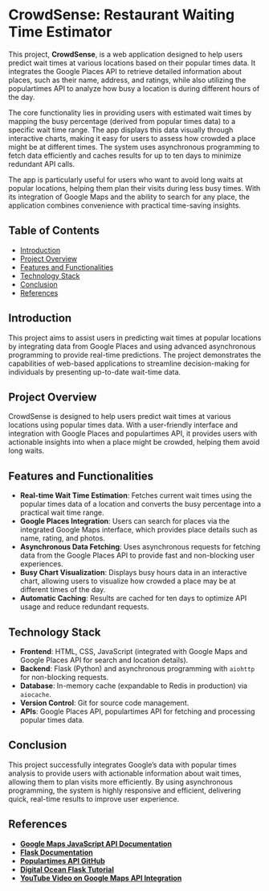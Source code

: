 # CrowdSense: Restaurant Waiting Time Estimator

This project, **CrowdSense**, is a web application designed to help users predict wait times at various locations based on their popular times data. It integrates the Google Places API to retrieve detailed information about places, such as their name, address, and ratings, while also utilizing the populartimes API to analyze how busy a location is during different hours of the day.

The core functionality lies in providing users with estimated wait times by mapping the busy percentage (derived from popular times data) to a specific wait time range. The app displays this data visually through interactive charts, making it easy for users to assess how crowded a place might be at different times. The system uses asynchronous programming to fetch data efficiently and caches results for up to ten days to minimize redundant API calls.

The app is particularly useful for users who want to avoid long waits at popular locations, helping them plan their visits during less busy times. With its integration of Google Maps and the ability to search for any place, the application combines convenience with practical time-saving insights.

## Table of Contents

- [Introduction](#introduction)
- [Project Overview](#project-overview)
- [Features and Functionalities](#features-and-functionalities)
- [Technology Stack](#technology-stack)
- [Conclusion](#conclusion)
- [References](#references)

## Introduction

This project aims to assist users in predicting wait times at popular locations by integrating data from Google Places and using advanced asynchronous programming to provide real-time predictions. The project demonstrates the capabilities of web-based applications to streamline decision-making for individuals by presenting up-to-date wait-time data.

## Project Overview

CrowdSense is designed to help users predict wait times at various locations using popular times data. With a user-friendly interface and integration with Google Places and populartimes API, it provides users with actionable insights into when a place might be crowded, helping them avoid long waits.

## Features and Functionalities

- **Real-time Wait Time Estimation**: Fetches current wait times using the popular times data of a location and converts the busy percentage into a practical wait time range.
- **Google Places Integration**: Users can search for places via the integrated Google Maps interface, which provides place details such as name, rating, and photos.
- **Asynchronous Data Fetching**: Uses asynchronous requests for fetching data from the Google Places API to provide fast and non-blocking user experiences.
- **Busy Chart Visualization**: Displays busy hours data in an interactive chart, allowing users to visualize how crowded a place may be at different times of the day.
- **Automatic Caching**: Results are cached for ten days to optimize API usage and reduce redundant requests.

## Technology Stack

- **Frontend**: HTML, CSS, JavaScript (integrated with Google Maps and Google Places API for search and location details).
- **Backend**: Flask (Python) and asynchronous programming with `aiohttp` for non-blocking requests.
- **Database**: In-memory cache (expandable to Redis in production) via `aiocache`.
- **Version Control**: Git for source code management.
- **APIs**: Google Places API, populartimes API for fetching and processing popular times data.

## Conclusion

This project successfully integrates Google’s data with popular times analysis to provide users with actionable information about wait times, allowing them to plan visits more efficiently. By using asynchronous programming, the system is highly responsive and efficient, delivering quick, real-time results to improve user experience.

## References

- **[Google Maps JavaScript API Documentation](https://developers.google.com/maps/documentation/javascript/)**
- **[Flask Documentation](https://flask.palletsprojects.com/)**
- **[Populartimes API GitHub](https://github.com/m-wrzr/populartimes)**
- **[Digital Ocean Flask Tutorial](https://www.digitalocean.com/community/tutorials/how-to-create-your-first-web-application-using-flask-and-python-3)**
- **[YouTube Video on Google Maps API Integration](https://youtu.be/uPhWSyRqQDA)**
